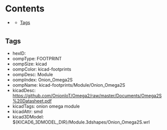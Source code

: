 



Contents
========

* [](#)
	* [Tags](#tags)

# 

## Tags

- hexID: 
- oompType: FOOTPRINT
- oompSize: kicad
- oompColor: kicad-footprints
- oompDesc: Module
- oompIndex: Onion_Omega2S
- oompName: kicad-footprints/Module/Onion_Omega2S
- kicadDesc: https://github.com/OnionIoT/Omega2/raw/master/Documents/Omega2S%20Datasheet.pdf
- kicadTags: onion omega module
- kicadAttr: smd
- kicad3DModel: ${KICAD6_3DMODEL_DIR}/Module.3dshapes/Onion_Omega2S.wrl
